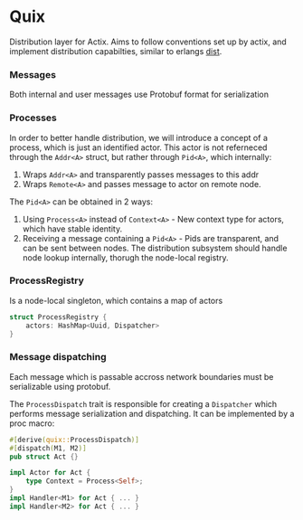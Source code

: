 # Quix
Distribution layer for Actix.
Aims to follow conventions set up by actix, and implement distribution capabilties, similar to erlangs [dist](https://erlang.org/doc/apps/erts/erl_dist_protocol.html).

### Messages
Both internal and user messages use Protobuf format for serialization

### Processes
In order to better handle distribution, we will introduce a concept of a process, which is just an identified actor.
This actor is not referneced through the `Addr<A>` struct, but rather through `Pid<A>`, which internally: 
1. Wraps `Addr<A>` and transparently passes messages to this addr
2. Wraps `Remote<A>` and passes message to actor on remote node.

The `Pid<A>` can be obtained in 2 ways: 
1. Using `Process<A>` instead of `Context<A>` - New context type for actors, which have stable identity.
2. Receiving a message containing a `Pid<A>` - Pids are transparent, and can be sent between nodes.
The distribution subsystem should handle node lookup internally, thorugh the node-local registry.

### ProcessRegistry
Is a node-local singleton, which contains a map of actors
```rust
struct ProcessRegistry {
    actors: HashMap<Uuid, Dispatcher>
}
```

### Message dispatching
Each message which is passable accross network boundaries must be serializable using protobuf.

The `ProcessDispatch` trait is responsible for creating a `Dispatcher` which performs message serialization and
dispatching. It can be implemented by a proc macro:

```rust
#[derive(quix::ProcessDispatch)]
#[dispatch(M1, M2)]
pub struct Act {}

impl Actor for Act {
    type Context = Process<Self>;
}
impl Handler<M1> for Act { ... }
impl Handler<M2> for Act { ... }
```